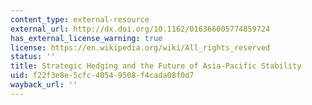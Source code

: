 ```yaml
---
content_type: external-resource
external_url: http://dx.doi.org/10.1162/016366005774859724
has_external_license_warning: true
license: https://en.wikipedia.org/wiki/All_rights_reserved
status: ''
title: Strategic Hedging and the Future of Asia-Pacific Stability
uid: f22f3e8e-5cfc-4054-9508-f4cada08f0d7
wayback_url: ''
---
```

